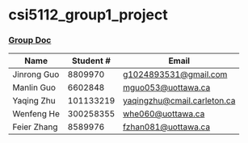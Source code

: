 # csi5112_group1_project

### [Group Doc](https://docs.google.com/document/d/1YwB-PHlbd27hZOde_DL-oTCQZFE-k5KsEJ-befittBk/edit)


|    Name   |Student # | Email
|-------    |----------|------
|Jinrong Guo|8809970|g1024893531@gmail.com
|Manlin Guo |6602848|mguo053@uottawa.ca
|Yaqing Zhu |101133219|yaqingzhu@cmail.carleton.ca
|Wenfeng He |300258355|whe060@uottawa.ca|
|Feier Zhang|8589976|fzhan081@uottawa.ca


